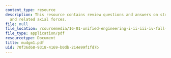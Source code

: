 ```yaml
---
content_type: resource
description: This resource contains review questions and answers on stress and deformations,
  and related axial forces.
file: null
file_location: /coursemedia/16-01-unified-engineering-i-ii-iii-iv-fall-2005-spring-2006/70f36d6893184169b0db214e99f1fd7b_mudgm1.pdf
file_type: application/pdf
resourcetype: Document
title: mudgm1.pdf
uid: 70f36d68-9318-4169-b0db-214e99f1fd7b
---
```

